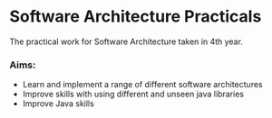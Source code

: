 # Software Architecture Practicals

The practical work for Software Architecture taken in 4th year.

### Aims:
* Learn and implement a range of different software architectures
* Improve skills with using different and unseen java libraries
* Improve Java skills